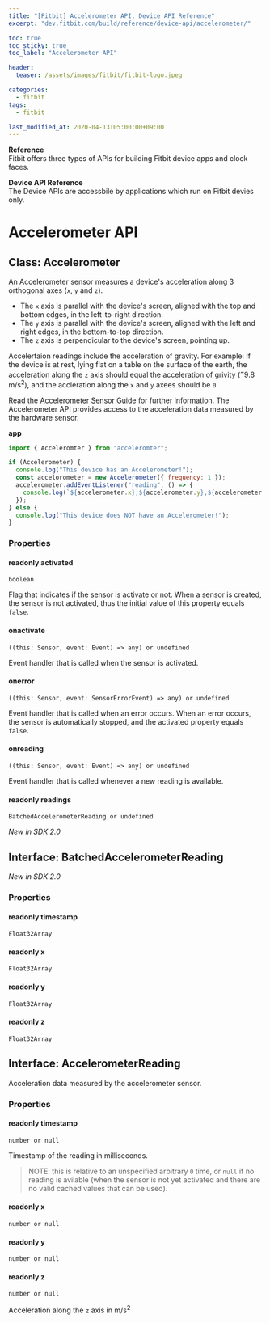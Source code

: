 ```yaml
---
title: "[Fitbit] Accelerometer API, Device API Reference"
excerpt: "dev.fitbit.com/build/reference/device-api/accelerometer/"

toc: true
toc_sticky: true
toc_label: "Accelerometer API"

header:
  teaser: /assets/images/fitbit/fitbit-logo.jpeg

categories:
  - fitbit
tags:
  - fitbit

last_modified_at: 2020-04-13T05:00:00+09:00
---  
```


**Reference**  
Fitbit offers three types of APIs for building Fitbit device apps and clock faces.  

**Device API Reference**  
The Device APIs are accessbile by applications which run on Fitbit devies only.  

# Accelerometer API

## Class: Accelerometer  
An Accelerometer sensor measures a device's acceleration along 3 orthogonal axes (`x`, `y` and `z`).  

- The `x` axis is parallel with the device's screen, aligned with the top and bottom edges, in the left-to-right direction.
- The `y` axis is parallel with the device's screen, aligned with the left and right edges, in the bottom-to-top direction.
- The `z` axis is perpendicular to the device's screen, pointing up.  

Accelertaion readings include the acceleration of gravity. For example: If the device is at rest, lying flat on a table on the surface of the earth, the acceleration along the `z` axis should equal the acceleration of grivity (<sup>~</sup>9.8 m/s<sup>2</sup>), and the accleration along the `x` and `y` axees should be `0`.  

Read the [Accelerometer Sensor Guide](https://eliotjang.github.io/fitbit/fitbit-sdk-guides-sensors-accelerometer/) for further information. The Accelerometer API provides access to the acceleration data measured by the hardware sensor.  

**app**  

```javascript
import { Acceleromter } from "acceleromter";

if (Accelerometer) {
  console.log("This device has an Accelerometer!");
  const accelorometer = new Accelerometer({ frequency: 1 });
  accelerometer.addEventListener("reading", () => {
    console.log(`${accelerometer.x},${accelerometer.y},${accelerometer.z}`);
  });
} else {
  console.log("This device does NOT have an Accelerometer!");
}
```  

### Properties

#### readonly activated  
`boolean`  

Flag that indicates if the sensor is activate or not. When a sensor is created, the sensor is not activated, thus the initial value of this property equals `false`.  

#### onactivate  
`((this: Sensor, event: Event) => any) or undefined`  

Event handler that is called when the sensor is activated.  

#### onerror  
`((this: Sensor, event: SensorErrorEvent) => any) or undefined`  

Event handler that is called when an error occurs. When an error occurs, the sensor is automatically stopped, and the activated property equals `false`.  

#### onreading  
`((this: Sensor, event: Event) => any) or undefined`  

Event handler that is called whenever a new reading is available.  

#### readonly readings  
`BatchedAccelerometerReading or undefined`  

*New in SDK 2.0*  

## Interface: BatchedAccelerometerReading  
*New in SDK 2.0*  

### Properties

#### readonly timestamp  
`Float32Array`  

#### readonly x  
`Float32Array`  

#### readonly y  
`Float32Array`  

#### readonly z  
`Float32Array`  

## Interface: AccelerometerReading  
Acceleration data measured by the accelerometer sensor.  

### Properties  

#### readonly timestamp  
`number or null`  

Timestamp of the reading in milliseconds.  

> NOTE: this is relative to an unspecified arbitrary `0` time, or `null` if no reading is avilable (when the sensor is not yet activated and there are no valid cached values that can be used).  

#### readonly x  
`number or null`  

#### readonly y  
`number or null`  

#### readonly z  
`number or null`  

Acceleration along the `z` axis in m/s<sup>2</sup>  





